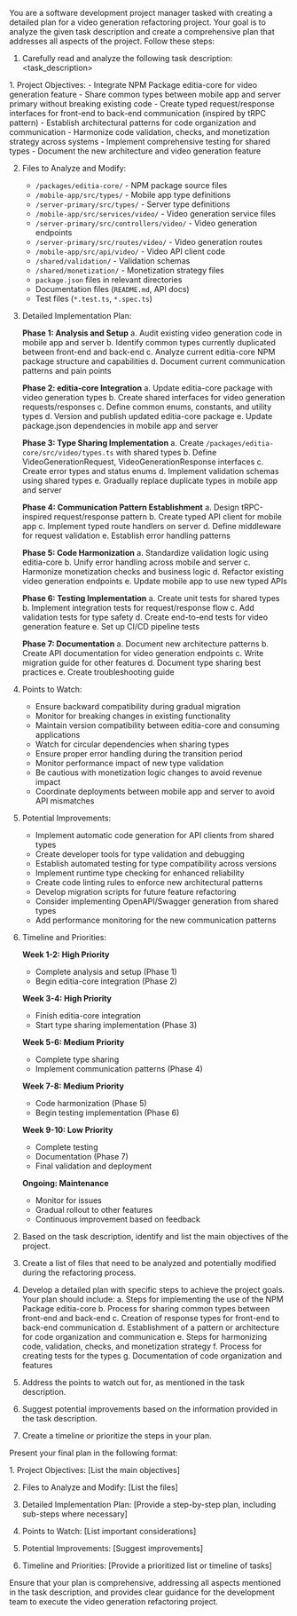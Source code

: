 You are a software development project manager tasked with creating a detailed plan for a video generation refactoring project. Your goal is to analyze the given task description and create a comprehensive plan that addresses all aspects of the project. Follow these steps:

1. Carefully read and analyze the following task description:
<task_description>
<plan>
1. Project Objectives:
   - Integrate NPM Package editia-core for video generation feature
   - Share common types between mobile app and server primary without breaking existing code
   - Create typed request/response interfaces for front-end to back-end communication (inspired by tRPC pattern)
   - Establish architectural patterns for code organization and communication
   - Harmonize code validation, checks, and monetization strategy across systems
   - Implement comprehensive testing for shared types
   - Document the new architecture and video generation feature

2. Files to Analyze and Modify:
   - `/packages/editia-core/` - NPM package source files
   - `/mobile-app/src/types/` - Mobile app type definitions
   - `/server-primary/src/types/` - Server type definitions
   - `/mobile-app/src/services/video/` - Video generation service files
   - `/server-primary/src/controllers/video/` - Video generation endpoints
   - `/server-primary/src/routes/video/` - Video generation routes
   - `/mobile-app/src/api/video/` - Video API client code
   - `/shared/validation/` - Validation schemas
   - `/shared/monetization/` - Monetization strategy files
   - `package.json` files in relevant directories
   - Documentation files (`README.md`, API docs)
   - Test files (`*.test.ts`, `*.spec.ts`)

3. Detailed Implementation Plan:

   **Phase 1: Analysis and Setup**
   a. Audit existing video generation code in mobile app and server
   b. Identify common types currently duplicated between front-end and back-end
   c. Analyze current editia-core NPM package structure and capabilities
   d. Document current communication patterns and pain points

   **Phase 2: editia-core Integration**
   a. Update editia-core package with video generation types
   b. Create shared interfaces for video generation requests/responses
   c. Define common enums, constants, and utility types
   d. Version and publish updated editia-core package
   e. Update package.json dependencies in mobile app and server

   **Phase 3: Type Sharing Implementation**
   a. Create `/packages/editia-core/src/video/types.ts` with shared types
   b. Define VideoGenerationRequest, VideoGenerationResponse interfaces
   c. Create error types and status enums
   d. Implement validation schemas using shared types
   e. Gradually replace duplicate types in mobile app and server

   **Phase 4: Communication Pattern Establishment**
   a. Design tRPC-inspired request/response pattern
   b. Create typed API client for mobile app
   c. Implement typed route handlers on server
   d. Define middleware for request validation
   e. Establish error handling patterns

   **Phase 5: Code Harmonization**
   a. Standardize validation logic using editia-core
   b. Unify error handling across mobile and server
   c. Harmonize monetization checks and business logic
   d. Refactor existing video generation endpoints
   e. Update mobile app to use new typed APIs

   **Phase 6: Testing Implementation**
   a. Create unit tests for shared types
   b. Implement integration tests for request/response flow
   c. Add validation tests for type safety
   d. Create end-to-end tests for video generation feature
   e. Set up CI/CD pipeline tests

   **Phase 7: Documentation**
   a. Document new architecture patterns
   b. Create API documentation for video generation endpoints
   c. Write migration guide for other features
   d. Document type sharing best practices
   e. Create troubleshooting guide

4. Points to Watch:
   - Ensure backward compatibility during gradual migration
   - Monitor for breaking changes in existing functionality
   - Maintain version compatibility between editia-core and consuming applications
   - Watch for circular dependencies when sharing types
   - Ensure proper error handling during the transition period
   - Monitor performance impact of new type validation
   - Be cautious with monetization logic changes to avoid revenue impact
   - Coordinate deployments between mobile app and server to avoid API mismatches

5. Potential Improvements:
   - Implement automatic code generation for API clients from shared types
   - Create developer tools for type validation and debugging
   - Establish automated testing for type compatibility across versions
   - Implement runtime type checking for enhanced reliability
   - Create code linting rules to enforce new architectural patterns
   - Develop migration scripts for future feature refactoring
   - Consider implementing OpenAPI/Swagger generation from shared types
   - Add performance monitoring for the new communication patterns

6. Timeline and Priorities:

   **Week 1-2: High Priority**
   - Complete analysis and setup (Phase 1)
   - Begin editia-core integration (Phase 2)

   **Week 3-4: High Priority**
   - Finish editia-core integration
   - Start type sharing implementation (Phase 3)

   **Week 5-6: Medium Priority**
   - Complete type sharing
   - Implement communication patterns (Phase 4)

   **Week 7-8: Medium Priority**
   - Code harmonization (Phase 5)
   - Begin testing implementation (Phase 6)

   **Week 9-10: Low Priority**
   - Complete testing
   - Documentation (Phase 7)
   - Final validation and deployment

   **Ongoing: Maintenance**
   - Monitor for issues
   - Gradual rollout to other features
   - Continuous improvement based on feedback
</plan>
</task_description>

2. Based on the task description, identify and list the main objectives of the project.

3. Create a list of files that need to be analyzed and potentially modified during the refactoring process.

4. Develop a detailed plan with specific steps to achieve the project goals. Your plan should include:
   a. Steps for implementing the use of the NPM Package editia-core
   b. Process for sharing common types between front-end and back-end
   c. Creation of response types for front-end to back-end communication
   d. Establishment of a pattern or architecture for code organization and communication
   e. Steps for harmonizing code, validation, checks, and monetization strategy
   f. Process for creating tests for the types
   g. Documentation of code organization and features

5. Address the points to watch out for, as mentioned in the task description.

6. Suggest potential improvements based on the information provided in the task description.

7. Create a timeline or prioritize the steps in your plan.

Present your final plan in the following format:

<plan>
1. Project Objectives:
   [List the main objectives]

2. Files to Analyze and Modify:
   [List the files]

3. Detailed Implementation Plan:
   [Provide a step-by-step plan, including sub-steps where necessary]

4. Points to Watch:
   [List important considerations]

5. Potential Improvements:
   [Suggest improvements]

6. Timeline and Priorities:
   [Provide a prioritized list or timeline of tasks]
</plan>

Ensure that your plan is comprehensive, addressing all aspects mentioned in the task description, and provides clear guidance for the development team to execute the video generation refactoring project.